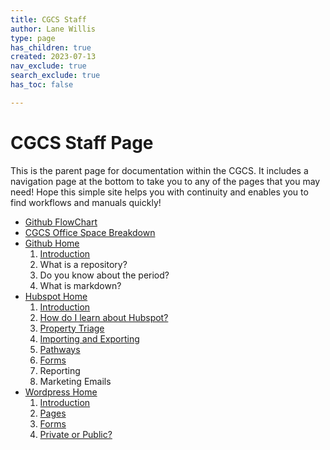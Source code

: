 ```yaml
---
title: CGCS Staff
author: Lane Willis
type: page
has_children: true
created: 2023-07-13
nav_exclude: true
search_exclude: true
has_toc: false

---
```


# CGCS Staff Page

This is the parent page for documentation within the CGCS. It includes a navigation page at the bottom to take you to any of the pages that you may need! Hope this simple site helps you with continuity and enables you to find workflows and manuals quickly!

* [Github FlowChart](/missions-center/cgcs-staff-information/github-flowchart.html)
* [CGCS Office Space Breakdown](/missions-center/cgcs-staff-information/cgcs-space-breakdown.html)
* [Github Home](/missions-center/cgcs-staff-information/github/github.html)
  1. [Introduction](/missions-center/cgcs-staff-information/github/github-introduction.html)
  2. What is a repository?
  3. Do you know about the period?
  4. What is markdown?
* [Hubspot Home](/missions-center/cgcs-staff-information/hubspot/hubspot.html)
  1. [Introduction](/missions-center/cgcs-staff-information/hubspot/hubspot-introduction.html)
  2. [How do I learn about Hubspot?](/missions-center/cgcs-staff-information/hubspot/hubspot-help.html)
  3. [Property Triage](/missions-center/cgcs-staff-information/hubspot/property-triage.html)
  4. [Importing and Exporting](/missions-center/cgcs-staff-information/hubspot/import-export-hubspot.html)
  5. [Pathways](/missions-center/cgcs-staff-information/hubspot/hubspot-pathways.html)
  6. [Forms](/missions-center/cgcs-staff-information/hubspot/forms-hubspot.html)
  7. Reporting
  8. Marketing Emails
* [Wordpress Home](/missions-center/cgcs-staff-information/wordpress/wordpress.html)
  1. [Introduction](/missions-center/cgcs-staff-information/wordpress/wordpress-introduction.html)
  2. [Pages](/missions-center/cgcs-staff-information/wordpress/wordpress-pages.html)
  3. [Forms](/missions-center/cgcs-staff-information/wordpress/wordpress-forms.html)
  4. [Private or Public?](/missions-center/cgcs-staff-information/wordpress/wp-private-or-public.html)